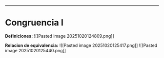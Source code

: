 -- -
# Congruencia I

**Definiciones:**
![[Pasted image 20251020124809.png]]

**Relacion de equivalencia:**
![[Pasted image 20251020125417.png]]
![[Pasted image 20251020125440.png]]
